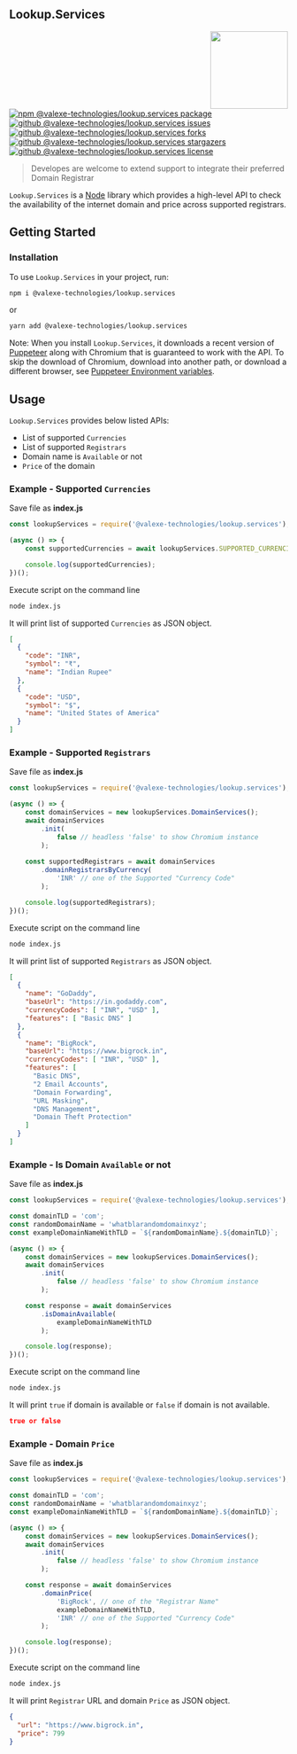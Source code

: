 ## Lookup.Services

<img src="https://user-images.githubusercontent.com/75196744/123205334-512ea280-d4d7-11eb-9e27-6f974170bbc7.png" height="140" align="right">

[![npm @valexe-technologies/lookup.services package](https://img.shields.io/npm/v/@valexe-technologies/lookup.services)](https://www.npmjs.com/package/@valexe-technologies/lookup.services)
[![github @valexe-technologies/lookup.services issues](https://img.shields.io/github/issues/ValEXE-Technologies/Lookup.Services)](https://github.com/ValEXE-Technologies/Lookup.Services/issues)
[![github @valexe-technologies/lookup.services forks](https://img.shields.io/github/forks/ValEXE-Technologies/Lookup.Services)](https://github.com/ValEXE-Technologies/Lookup.Services/network/members)
[![github @valexe-technologies/lookup.services stargazers](https://img.shields.io/github/stars/ValEXE-Technologies/Lookup.Services)](https://github.com/ValEXE-Technologies/Lookup.Services/stargazers)
[![github @valexe-technologies/lookup.services license](https://img.shields.io/github/license/ValEXE-Technologies/Lookup.Services)](https://github.com/ValEXE-Technologies/Lookup.Services/LICENSE)

> Developes are welcome to extend support to integrate their preferred Domain Registrar

`Lookup.Services` is a [Node](https://nodejs.dev/) library which provides a high-level API to check the availability of the internet domain and price across supported registrars.

## Getting Started

### Installation

To use `Lookup.Services` in your project, run:

```bash
npm i @valexe-technologies/lookup.services
```

or

```bash
yarn add @valexe-technologies/lookup.services
```

Note: When you install `Lookup.Services`, it downloads a recent version of [Puppeteer](https://github.com/puppeteer/puppeteer) along with Chromium that is guaranteed to work with the API. To skip the download of Chromium, download into another path, or download a different browser, see [Puppeteer Environment variables](https://github.com/puppeteer/puppeteer/blob/v10.0.0/docs/api.md#environment-variables).

## Usage

`Lookup.Services` provides below listed APIs:

- List of supported `Currencies`
- List of supported `Registrars`
- Domain name is `Available` or not
- `Price` of the domain

### **Example -** Supported `Currencies`

Save file as **index.js**

```js
const lookupServices = require('@valexe-technologies/lookup.services');

(async () => {
    const supportedCurrencies = await lookupServices.SUPPORTED_CURRENCIES;

    console.log(supportedCurrencies);
})();
```

Execute script on the command line

```bash
node index.js
```

It will print list of supported `Currencies` as JSON object.

```json
[
  {
    "code": "INR",
    "symbol": "₹",
    "name": "Indian Rupee"
  },
  {
    "code": "USD",
    "symbol": "$",
    "name": "United States of America"
  }
]
```

### **Example -** Supported `Registrars`

Save file as **index.js**

```js
const lookupServices = require('@valexe-technologies/lookup.services');

(async () => {
    const domainServices = new lookupServices.DomainServices();
    await domainServices
        .init(
            false // headless 'false' to show Chromium instance
        );
    
    const supportedRegistrars = await domainServices
        .domainRegistrarsByCurrency(
            'INR' // one of the Supported "Currency Code"
        );

    console.log(supportedRegistrars);
})();
```

Execute script on the command line

```bash
node index.js
```

It will print list of supported `Registrars` as JSON object.

```json
[
  {
    "name": "GoDaddy",
    "baseUrl": "https://in.godaddy.com",
    "currencyCodes": [ "INR", "USD" ],  
    "features": [ "Basic DNS" ]
  },
  {
    "name": "BigRock",
    "baseUrl": "https://www.bigrock.in",
    "currencyCodes": [ "INR", "USD" ],
    "features": [
      "Basic DNS",
      "2 Email Accounts",
      "Domain Forwarding",
      "URL Masking",
      "DNS Management",
      "Domain Theft Protection"
    ]
  }
]
```

### **Example -** Is Domain `Available` or not

Save file as **index.js**

```js
const lookupServices = require('@valexe-technologies/lookup.services');

const domainTLD = 'com';
const randomDomainName = 'whatblarandomdomainxyz';
const exampleDomainNameWithTLD = `${randomDomainName}.${domainTLD}`;

(async () => {
    const domainServices = new lookupServices.DomainServices();
    await domainServices
        .init(
            false // headless 'false' to show Chromium instance
        );

    const response = await domainServices
        .isDomainAvailable(
            exampleDomainNameWithTLD
        );

    console.log(response);
})();
```

Execute script on the command line

```bash
node index.js
```

It will print `true` if domain is available or `false` if domain is not available.

```json
true or false
```

### **Example -** Domain `Price`

Save file as **index.js**

```js
const lookupServices = require('@valexe-technologies/lookup.services');

const domainTLD = 'com';
const randomDomainName = 'whatblarandomdomainxyz';
const exampleDomainNameWithTLD = `${randomDomainName}.${domainTLD}`;

(async () => {
    const domainServices = new lookupServices.DomainServices();
    await domainServices
        .init(
            false // headless 'false' to show Chromium instance
        );

    const response = await domainServices
        .domainPrice(
            'BigRock', // one of the "Registrar Name"
            exampleDomainNameWithTLD,
            'INR' // one of the Supported "Currency Code"
        );

    console.log(response);
})();
```

Execute script on the command line

```bash
node index.js
```

It will print `Registrar` URL and domain `Price` as JSON object.

```json
{
  "url": "https://www.bigrock.in",
  "price": 799
}
```

